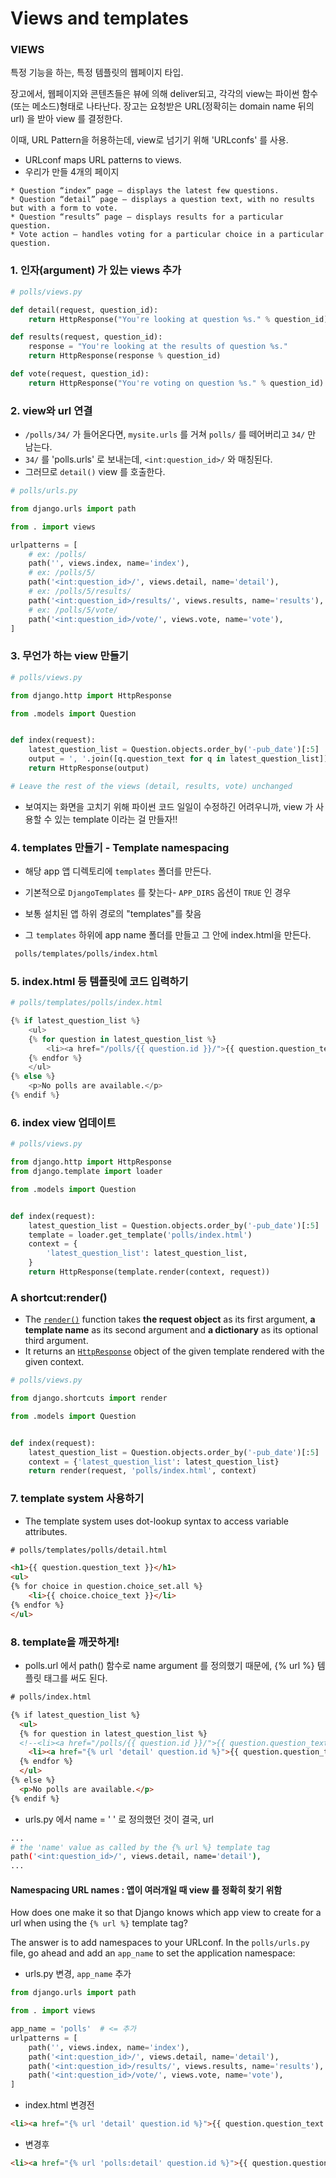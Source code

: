 # Views and templates

### VIEWS

특정 기능을 하는, 특정 템플릿의 웹페이지 타입.

장고에서, 웹페이지와 콘텐츠들은 뷰에 의해 deliver되고, 각각의 view는 파이썬 함수(또는 메소드)형태로 나타난다. 장고는 요청받은 URL(정확히는 domain name 뒤의 url) 을 받아 view 를 결정한다.

이때, URL Pattern을 허용하는데, view로 넘기기 위해 'URLconfs' 를 사용.

- URLconf maps URL patterns to views.
- 우리가 만들 4개의 페이지

```
* Question “index” page – displays the latest few questions.
* Question “detail” page – displays a question text, with no results but with a form to vote.
* Question “results” page – displays results for a particular question.
* Vote action – handles voting for a particular choice in a particular question.
```



### 1. 인자(argument) 가 있는 views 추가

```python
# polls/views.py

def detail(request, question_id):
    return HttpResponse("You're looking at question %s." % question_id)

def results(request, question_id):
    response = "You're looking at the results of question %s."
    return HttpResponse(response % question_id)

def vote(request, question_id):
    return HttpResponse("You're voting on question %s." % question_id)
```



### 2. view와 url 연결

- `/polls/34/` 가 들어온다면, `mysite.urls` 를 거쳐 `polls/` 를 떼어버리고 `34/` 만 남는다.
- `34/` 를 'polls.urls' 로 보내는데, `<int:question_id>/` 와 매칭된다.
- 그러므로 `detail()` view 를 호출한다.

```python
# polls/urls.py

from django.urls import path

from . import views

urlpatterns = [
    # ex: /polls/
    path('', views.index, name='index'),
    # ex: /polls/5/
    path('<int:question_id>/', views.detail, name='detail'),
    # ex: /polls/5/results/
    path('<int:question_id>/results/', views.results, name='results'),
    # ex: /polls/5/vote/
    path('<int:question_id>/vote/', views.vote, name='vote'),
]
```



### 3. 무언가 하는 view 만들기

```python
# polls/views.py

from django.http import HttpResponse

from .models import Question


def index(request):
    latest_question_list = Question.objects.order_by('-pub_date')[:5]
    output = ', '.join([q.question_text for q in latest_question_list])
    return HttpResponse(output)

# Leave the rest of the views (detail, results, vote) unchanged
```

- 보여지는 화면을 고치기 위해 파이썬 코드 일일이 수정하긴 어려우니까, view 가 사용할 수 있는 template 이라는 걸 만들자!!



### 4. templates 만들기 - **Template namespacing**

- 해당 app 앱 디렉토리에 `templates` 폴더를 만든다.
- 기본적으로 `DjangoTemplates` 를 찾는다- `APP_DIRS` 옵션이 `TRUE` 인 경우
- 보통 설치된 앱 하위 경로의 "templates"를 찾음

- 그 `templates` 하위에 app name 폴더를 만들고 그 안에 index.html을 만든다.

```bash
 polls/templates/polls/index.html
```



### 5. index.html 등 템플릿에 코드 입력하기

```python
# polls/templates/polls/index.html

{% if latest_question_list %}
    <ul>
    {% for question in latest_question_list %}
        <li><a href="/polls/{{ question.id }}/">{{ question.question_text }}</a></li>
    {% endfor %}
    </ul>
{% else %}
    <p>No polls are available.</p>
{% endif %}
```



### 6. index view 업데이트

```python
# polls/views.py

from django.http import HttpResponse
from django.template import loader

from .models import Question


def index(request):
    latest_question_list = Question.objects.order_by('-pub_date')[:5]
    template = loader.get_template('polls/index.html')
    context = {
        'latest_question_list': latest_question_list,
    }
    return HttpResponse(template.render(context, request))
```



### A shortcut:render()

- The [`render()`](https://docs.djangoproject.com/en/3.2/topics/http/shortcuts/#django.shortcuts.render) function takes **the request object** as its first argument, **a template name** as its second argument and **a dictionary** as its optional third argument.
- It returns an [`HttpResponse`](https://docs.djangoproject.com/en/3.2/ref/request-response/#django.http.HttpResponse) object of the given template rendered with the given context.

```python
# polls/views.py

from django.shortcuts import render

from .models import Question


def index(request):
    latest_question_list = Question.objects.order_by('-pub_date')[:5]
    context = {'latest_question_list': latest_question_list}
    return render(request, 'polls/index.html', context)
```



### 7. template system 사용하기

- The template system uses dot-lookup syntax to access variable attributes.

```html
# polls/templates/polls/detail.html

<h1>{{ question.question_text }}</h1>
<ul>
{% for choice in question.choice_set.all %}
    <li>{{ choice.choice_text }}</li>
{% endfor %}
</ul>
```



### 8. template을 깨끗하게!

- polls.url 에서 path() 함수로 name argument 를 정의했기 때문에, {% url %} 템플릿 태그를 써도 된다.

```Html
# polls/index.html

{% if latest_question_list %}
  <ul>
  {% for question in latest_question_list %}
  <!--<li><a href="/polls/{{ question.id }}/">{{ question.question_text }}</a></li>-->
    <li><a href="{% url 'detail' question.id %}">{{ question.question_text }}</a></li>
  {% endfor %}
  </ul>
{% else %}
  <p>No polls are available.</p>
{% endif %}

```

- urls.py 에서 name = ' ' 로 정의했던 것이 결국, url 

```bash
...
# the 'name' value as called by the {% url %} template tag
path('<int:question_id>/', views.detail, name='detail'),
...
```



#### Namespacing URL names : 앱이 여러개일 때 view 를 정확히 찾기 위함

How does one make it so that Django knows which app view to create for a url when using the `{% url %}` template tag?

The answer is to add namespaces to your URLconf. In the `polls/urls.py` file, go ahead and add an `app_name` to set the application namespace:

- urls.py 변경, `app_name` 추가

```Python
from django.urls import path

from . import views

app_name = 'polls'  # <= 추가
urlpatterns = [
    path('', views.index, name='index'),
    path('<int:question_id>/', views.detail, name='detail'),
    path('<int:question_id>/results/', views.results, name='results'),
    path('<int:question_id>/vote/', views.vote, name='vote'),
]
```

- index.html 변경전

```html
<li><a href="{% url 'detail' question.id %}">{{ question.question_text }}</a></li>
```

- 변경후

```html
<li><a href="{% url 'polls:detail' question.id %}">{{ question.question_text }}</a></li>
```
